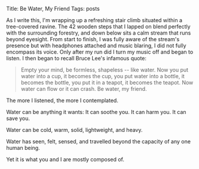Title: Be Water, My Friend
Tags: posts

As I write this, I'm wrapping up a refreshing stair climb situated within a
tree-covered ravine. The 42 wooden steps that I lapped on blend perfectly with
the surrounding forestry, and down below sits a calm stream that runs beyond
eyesight. From start to finish, I was fully aware of the stream's presence but
with headphones attached and music blaring, I did not fully encompass its
voice. Only after my run did I turn my music off and began to listen. I then
began to recall Bruce Lee's infamous quote:

> Empty your mind, be formless, shapeless -- like water. Now you put water
into a cup, it becomes the cup, you put water into a bottle, it becomes the
bottle, you put it in a teapot, it becomes the teapot. Now water can flow or
it can crash. Be water, my friend.

The more I listened, the more I contemplated.

Water can be anything it wants: It can soothe you. It can harm you. It can
save you.

Water can be cold, warm, solid, lightweight, and heavy.

Water has seen, felt, sensed, and travelled beyond the capacity of any one
human being.

Yet it is what you and I are mostly composed of.



